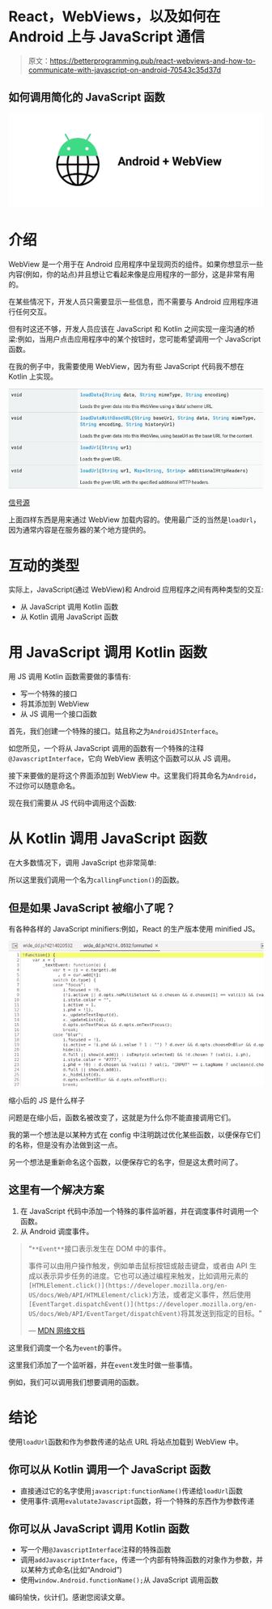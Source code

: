# React，WebViews，以及如何在 Android 上与 JavaScript 通信

> 原文：<https://betterprogramming.pub/react-webviews-and-how-to-communicate-with-javascript-on-android-70543c35d37d>

## 如何调用简化的 JavaScript 函数

![](img/e78a2ca4b68faa3d5a6c296c06a6ca84.png)

# 介绍

WebView 是一个用于在 Android 应用程序中呈现网页的组件。如果你想显示一些内容(例如，你的站点)并且想让它看起来像是应用程序的一部分，这是非常有用的。

在某些情况下，开发人员只需要显示一些信息，而不需要与 Android 应用程序进行任何交互。

但有时这还不够，开发人员应该在 JavaScript 和 Kotlin 之间实现一座沟通的桥梁:例如，当用户点击应用程序中的某个按钮时，您可能希望调用一个 JavaScript 函数。

在我的例子中，我需要使用 WebView，因为有些 JavaScript 代码我不想在 Kotlin 上实现。

![](img/d191e4f624cba0dc67ab655cc36ac72e.png)

[信号源](https://developer.android.com/reference/android/webkit/WebView)

上面四样东西是用来通过 WebView 加载内容的。使用最广泛的当然是`loadUrl`，因为通常内容是在服务器的某个地方提供的。

# 互动的类型

实际上，JavaScript(通过 WebView)和 Android 应用程序之间有两种类型的交互:

*   从 JavaScript 调用 Kotlin 函数
*   从 Kotlin 调用 JavaScript 函数

# 用 JavaScript 调用 Kotlin 函数

用 JS 调用 Kotlin 函数需要做的事情有:

*   写一个特殊的接口
*   将其添加到 WebView
*   从 JS 调用一个接口函数

首先，我们创建一个特殊的接口。姑且称之为`AndroidJSInterface`。

如您所见，一个将从 JavaScript 调用的函数有一个特殊的注释`@JavascriptInterface`，它向 WebView 表明这个函数可以从 JS 调用。

接下来要做的是将这个界面添加到 WebView 中。这里我们将其命名为`Android`，不过你可以随意命名。

现在我们需要从 JS 代码中调用这个函数:

# 从 Kotlin 调用 JavaScript 函数

在大多数情况下，调用 JavaScript 也非常简单:

所以这里我们调用一个名为`callingFunction()`的函数。

## **但是如果 JavaScript 被缩小了呢？**

有各种各样的 JavaScript minifiers:例如，React 的生产版本使用 minified JS。

![](img/766932c643e45dd6209d01015c6744c3.png)

缩小后的 JS 是什么样子

问题是在缩小后，函数名被改变了，这就是为什么你不能直接调用它们。

我的第一个想法是以某种方式在 config 中注明跳过优化某些函数，以便保存它们的名称，但是没有办法做到这一点。

另一个想法是重新命名这个函数，以便保存它的名字，但是这太费时间了。

## **这里有一个解决方案**

1.  在 JavaScript 代码中添加一个特殊的事件监听器，并在调度事件时调用一个函数。
2.  从 Android 调度事件。

> “`**Event**`接口表示发生在 DOM 中的事件。
> 
> 事件可以由用户操作触发，例如单击鼠标按钮或敲击键盘，或者由 API 生成以表示异步任务的进度。它也可以通过编程来触发，比如调用元素的`[HTMLElement.click()](https://developer.mozilla.org/en-US/docs/Web/API/HTMLElement/click)`方法，或者定义事件，然后使用`[EventTarget.dispatchEvent()](https://developer.mozilla.org/en-US/docs/Web/API/EventTarget/dispatchEvent)`将其发送到指定的目标。"
> 
> — [MDN 网络文档](https://developer.mozilla.org/en-US/docs/Web/API/Event)

这里我们调度一个名为`event`的事件。

这里我们添加了一个监听器，并在`event`发生时做一些事情。

例如，我们可以调用我们想要调用的函数。

# 结论

使用`loadUrl`函数和作为参数传递的站点 URL 将站点加载到 WebView 中。

## **你可以从 Kotlin 调用一个 JavaScript 函数**

*   直接通过它的名字使用`javascript:functionName()`传递给`loadUrl`函数
*   使用事件:调用`evalutateJavascript`函数，将一个特殊的东西作为参数传递

## **你可以从 JavaScript 调用 Kotlin 函数**

*   写一个用`@JavascriptInterface`注释的特殊函数
*   调用`addJavascriptInterface`，传递一个内部有特殊函数的对象作为参数，并以某种方式命名(比如“Android”)
*   使用`window.Android.functionName();`从 JavaScript 调用函数

编码愉快，伙计们。感谢您阅读文章。